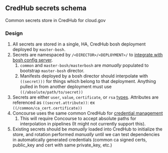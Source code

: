 ## CredHub secrets schema

Common secrets store in CredHub for cloud.gov

### Design
1. All secrets are stored in a single, HA, CredHub bosh deployment deployed by `master-bosh`.
1. Secrets are namespaced by `/<DIRECTOR>/<DEPLOYMENT>/` to [integrate with bosh config server](https://github.com/cloudfoundry-incubator/credhub/blob/master/docs/bosh-config-server.md).
    1. `common` and `master-bosh/masterbosh` are _manually_ populated to bootstrap `master-bosh` director.
    1. Manifests deployed by a bosh director should interpolate with `((secret)))` for things which belong to that deployment. Anything pulled in from another deployment must use `((/absolute/path/to/secret))`
1. Secrets are either `user`, `value`, `certificate`, or `rsa` [types](https://github.com/cloudfoundry-incubator/credhub/blob/master/docs/credential-types.md). Attributes are referenced as `((secret.attribute))`: ex `((/common/ca_cert.certificate))`
1. Concourse uses the same common CredHub for [credential management](https://concourse-ci.org/creds.html#credhub)
    1. This will require Concourse to accept absolute paths for interpolation in pipelines (It might not currently support this).
1. Existing secrets should be _manually_ loaded into CredHub to initialize the store, and rotation performed _manually_ until we can test dependencies in automatically generated credentials (common ca signed certs, public_key and cert with same private_key, etc.)
